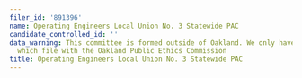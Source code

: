 ```yaml
---
filer_id: '891396'
name: Operating Engineers Local Union No. 3 Statewide PAC
candidate_controlled_id: ''
data_warning: This committee is formed outside of Oakland. We only have data on committees
  which file with the Oakland Public Ethics Commission
title: Operating Engineers Local Union No. 3 Statewide PAC
---
```

